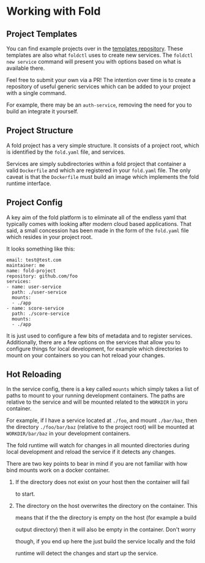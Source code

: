 # Working with Fold

## Project Templates

You can find example projects over in the [templates repository](https://github.com/foldsh/templates). These templates are also what `foldctl` uses to create new services. The `foldctl new service` command will present you with options based on what is available there.

Feel free to submit your own via a PR! The intention over time is to create a repository of useful generic services which can be added to your project with a single command.

For example, there may be an `auth-service`, removing the need for you to build an integrate it yourself.

## Project Structure

A fold project has a very simple structure. It consists of a project root, which is identified by the `fold.yaml` file, and services.

Services are simply subdirectories within a fold project that container a valid `Dockerfile` and which are registered in your `fold.yaml` file. The only caveat is that the `Dockerfile` must build an image which implements the fold runtime interface.

## Project Config

A key aim of the fold platform is to eliminate all of the endless yaml that typically comes with looking after modern cloud based applications. That said, a small concession has been made in the form of the `fold.yaml` file which resides in your project root.

It looks something like this:

```text
email: test@test.com
maintainer: me
name: fold-project
repository: github.com/foo
services:
- name: user-service
  path: ./user-service
  mounts:
  - ./app
- name: score-service
  path: ./score-service
  mounts:
  - ./app
```

It is just used to configure a few bits of metadata and to register services. Additionally, there are a few options on the services that allow you to configure things for local development, for example which directories to mount on your containers so you can hot reload your changes.

## Hot Reloading

In the service config, there is a key called `mounts` which simply takes a list of paths to mount to your running development containers. The paths are relative to the service and will be mounted related to the `WORKDIR` in yoru container.

For example, if I have a service located at `./foo`, and mount `./bar/baz`, then the directory `./foo/bar/baz` \(relative to the project root\) will be mounted at `WORKDIR/bar/baz` in your development containers.

The fold runtime will watch for changes in all mounted directories during local development and reload the service if it detects any changes.

There are two key points to bear in mind if you are not familiar with how bind mounts work on a docker container.

1. If the directory does not exist on your host then the container will fail 

   to start. 

2. The directory on the host overwrites the directory on the container. This 

   means that if the the directory is empty on the host \(for example a build 

   output directory\) then it will also be empty in the container. Don't worry

   though, if you end up here the just build the service locally and the fold

   runtime will detect the changes and start up the service.

